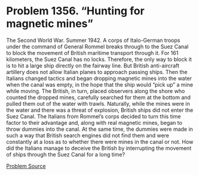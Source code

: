 # Problem 1356. “Hunting for magnetic mines”

The Second World War. Summer 1942. A corps of Italo-German troops under the command of General Rommel breaks through to the Suez Canal to block the movement of British maritime transport through it. For 161 kilometers, the Suez Canal has no locks. Therefore, the only way to block it is to hit a large ship directly on the fairway line. But British anti-aircraft artillery does not allow Italian planes to approach passing ships. Then the Italians changed tactics and began dropping magnetic mines into the water when the canal was empty, in the hope that the ship would “pick up” a mine while moving. The British, in turn, placed observers along the shore who counted the dropped mines, carefully searched for them at the bottom and pulled them out of the water with trawls. Naturally, while the mines were in the water and there was a threat of explosion, British ships did not enter the Suez Canal. The Italians from Rommel’s corps decided to turn this time factor to their advantage and, along with real magnetic mines, began to throw dummies into the canal. At the same time, the dummies were made in such a way that British search engines did not find them and were constantly at a loss as to whether there were mines in the canal or not. How did the Italians manage to deceive the British by interrupting the movement of ships through the Suez Canal for a long time?

[Problem Source](https://www.trizland.ru/tasks/6125/)